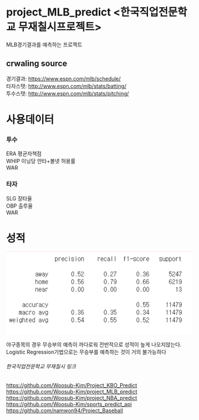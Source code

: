 # project_MLB_predict <한국직업전문학교 무재칠시프로젝트>
MLB경기결과를 예측하는 프로젝트

## crwaling source
경기결과: https://www.espn.com/mlb/schedule/          
타자스탯: http://www.espn.com/mlb/stats/batting/         
투수스탯: http://www.espn.com/mlb/stats/pitching/           

# 사용데이터
### 투수
ERA 평균자책점      
WHIP 이닝당 안타+볼넷 허용률      
WAR      
### 타자
SLG 장타율      
OBP 출루율      
WAR      

# 성적
<img width="" height="" src="https://github.com/Woosub-Kim/project_MLB_predict/blob/master/MLB_result.PNG"> </img>

야구종목의 경우 무승부의 예측이 까다로워 전반적으로 성적이 높게 나오지않는다.       
Logistic Regression기법으로는 무승부를 예측하는 것이 거의 불가능하다

###### 한국직업전문학교 무재칠시 링크
https://github.com/Woosub-Kim/Project_KBO_Predict            
https://github.com/Woosub-Kim/project_MLB_predict                           
https://github.com/Woosub-Kim/project_NBA_predict                    
https://github.com/Woosub-Kim/sports_predict_api                  
https://github.com/namwon94/Project_Baseball                     
